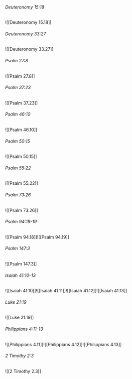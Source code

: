 ###### Deuteronomy 15:18

![[Deuteronomy 15.18]]

###### Deuteronomy 33:27

![[Deuteronomy 33.27]]

###### Psalm 27:8

![[Psalm 27.8]]

###### Psalm 37:23

![[Psalm 37.23]]

###### Psalm 46:10

![[Psalm 46.10]]

###### Psalm 50:15

![[Psalm 50.15]]

###### Psalm 55:22

![[Psalm 55.22]]

###### Psalm 73:26

![[Psalm 73.26]]

###### Psalm 94:18-19

![[Psalm 94.18]]![[Psalm 94.19]]

###### Psalm 147:3

![[Psalm 147.3]]

###### Isaiah 41:10-13

![[Isaiah 41.10]]![[Isaiah 41.11]]![[Isaiah 41.12]]![[Isaiah 41.13]]

###### Luke 21:19

![[Luke 21.19]]

###### Philippians 4:11-13

![[Philippians 4.11]]![[Philippians 4.12]]![[Philippians 4.13]]

###### 2 Timothy 2:3

![[2 Timothy 2.3]]